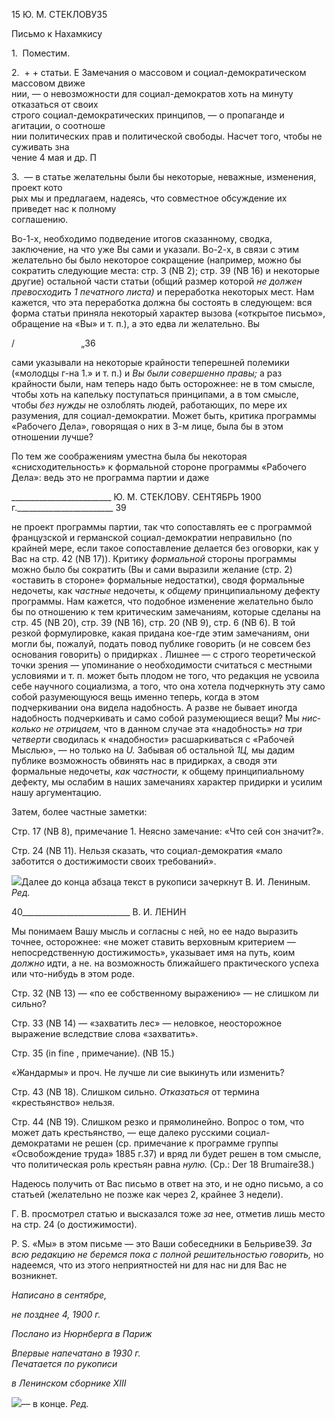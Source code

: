 15 Ю. М. СТЕКЛОВУ35

Письмо к Нахамкису

1.  Поместим.

2.  + + статьи. Ε Замечания о массовом и социал-демократическом массовом движе­  
нии, — о невозможности для социал-демократов хоть на минуту отказаться от своих  
строго социал-демократических принципов, — о пропаганде и агитации, о соотноше­  
нии политических прав и политической свободы. Насчет того, чтобы не суживать зна­  
чение 4 мая и др. Π

3.  — в статье желательны были бы некоторые, неважные, изменения, проект кото­  
рых мы и предлагаем, надеясь, что совместное обсуждение их приведет нас к полному  
соглашению.

Во-1-х, необходимо подведение итогов сказанному, сводка, заключение, на что уже Вы сами и указали. Во-2-х, в связи с этим желательно бы было некоторое сокращение (например, можно бы сократить следующие места: стр. 3 (ΝΒ 2); стр. 39 (ΝΒ 16) и не­которые другие) остальной части статьи (общий размер которой _не должен превосхо­дить 1 печатного листа)_ и переработка некоторых мест. Нам кажется, что эта перера­ботка должна бы состоять в следующем: вся форма статьи приняла некоторый характер вызова («открытое письмо», обращение на «Вы» и т. п.), а это едва ли желательно. Вы

/                           „36

сами указывали на некоторые крайности теперешней полемики («молодцы г-на 1.» и т. п.) и _Вы были совершенно правы;_ а раз крайности были, нам теперь надо быть осто­рожнее: не в том смысле, чтобы хоть на капельку поступаться принципами, а в том смысле, чтобы _без нужды_ не озлоблять людей, работающих, по мере их разумения, для социал-демократии. Может быть, критика программы «Рабочего Дела», говорящая о них в 3-м лице, была бы в этом отношении лучше?

По тем же соображениям уместна была бы некоторая «снисходительность» к фор­мальной стороне программы «Рабочего Дела»: ведь это не программа партии и даже

  

_________________________ Ю. M. СТЕКЛОВУ. СЕНТЯБРЬ 1900 г.________________________ 39

не проект программы партии, так что сопоставлять ее с программой французской и германской социал-демократии неправильно (по крайней мере, если такое сопоставле­ние делается без оговорки, как у Вас на стр. 42 (NB 17)). Критику _формальной_ стороны программы можно было бы сократить (Вы и сами выразили желание (стр. 2) «оставить в стороне» формальные недостатки), сводя формальные недочеты, как _частные_ недо­четы, к _общему_ принципиальному дефекту программы. Нам кажется, что подобное из­менение желательно было бы по отношению к тем критическим замечаниям, которые сделаны на стр. 45 (NB 20), стр. 39 (NB 16), стр. 20 (NB 9), стр. 6 (NB 6). В той резкой формулировке, какая придана кое-где этим замечаниям, они могли бы, пожалуй, подать повод публике говорить (и не совсем без основания говорить) о придирках . Лишнее — с строго теоретической точки зрения — упоминание о необходимости считаться с ме­стными условиями и т. п. может быть плодом не того, что редакция не усвоила себе на­учного социализма, а того, что она хотела подчеркнуть эту само собой разумеющуюся вещь именно теперь, когда в этом подчеркивании она видела надобность. А разве не бывает иногда надобность подчеркивать и само собой разумеющиеся вещи? Мы _нис­колько не отрицаем,_ что в данном случае эта «надобность» _на три четверти_ сводилась к «надобности» расшаркиваться с «Рабочей Мыслью», — но только на _U._ Забывая об остальной _1Ц,_ мы дадим публике возможность обвинять нас в придирках, а сводя эти формальные недочеты, _как частности,_ к общему принципиальному дефекту, мы осла­бим в наших замечаниях характер придирки и усилим нашу аргументацию.

Затем, более частные заметки:

Стр. 17 (NB 8), примечание 1. Неясно замечание: «Что сей сон значит?».

Стр. 24 (NB 11). Нельзя сказать, что социал-демократия «мало заботится о достижи­мости своих требований».

![](file:///C:/Users/bot32/AppData/Local/Temp/msohtmlclip1/01/clip_image001.png)Далее до конца абзаца текст в рукописи зачеркнут В. И. Лениным. _Ред._

  

40___________________________ В. И. ЛЕНИН

Мы понимаем Вашу мысль и согласны с ней, но ее надо выразить точнее, осторожнее: «не может ставить верховным критерием — непосредственную достижимость», указы­вает имя на путь, коим _должно_ идти, а не. на возможность ближайшего практического успеха или что-нибудь в этом роде.

Стр. 32 (NB 13) — «по ее собственному выражению» — не слишком ли сильно?

Стр. 33 (NB 14) — «захватить лес» — неловкое, неосторожное выражение вследст­вие слова «захватить».

Стр. 35 (in fine , примечание). (NB 15.)

«Жандармы» и проч. Не лучше ли сие выкинуть или изменить?

Стр. 43 (NB 18). Слишком сильно. _Отказаться_ от термина «крестьянство» нельзя.

Стр. 44 (NB 19). Слишком резко и прямолинейно. Вопрос о том, что может дать кре­стьянство, — еще далеко русскими социал-демократами не решен (ср. примечание к программе группы «Освобождение труда» 1885 г.37) и вряд ли будет решен в том смыс­ле, что политическая роль крестьян равна _нулю._ (Ср.: Der 18 Brumaire38.)

Надеюсь получить от Вас письмо в ответ на это, и не одно письмо, а со статьей (же­лательно не позже как через 2, крайнее 3 недели).

Г. В. просмотрел статью и высказался тоже _за_ нее, отметив лишь место на стр. 24 (о достижимости).

P. S. «Мы» в этом письме — это Ваши собеседники в Бельриве39. _За всю редакцию не беремся пока с полной решительностью говорить,_ но надеемся, что из этого непри­ятностей ни для нас ни для Вас не возникнет.

_Написано в сентябре,_

_не позднее 4, 1900 г._

_Послано из Нюрнберга в Париж_

_Впервые напечатано в 1930 г.                                                              Печатается по рукописи_

_в Ленинском сборнике_ _XIII_

![](file:///C:/Users/bot32/AppData/Local/Temp/msohtmlclip1/01/clip_image001.png)— в конце. _Ред._